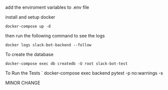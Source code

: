 add the enviroment variables to .env file

install and setup docker

`
docker-compose up -d
`

then run the following command to see the logs

`
docker logs slack-bot-backend --follow
`

To create the database 

`
docker-compose exec db createdb -U root slack-bot-test
`

To Run the Tests
`
docker-compose exec backend pytest -p no:warnings -s

MINOR CHANGE
